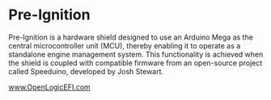 # Pre-Ignition

Pre-Ignition is a hardware shield designed to use an Arduino Mega as the central microcontroller unit (MCU), thereby enabling it to operate as a standalone engine management system. This functionality is achieved when the shield is coupled with compatible firmware from an open-source project called Speeduino, developed by Josh Stewart.

www.OpenLogicEFI.com
